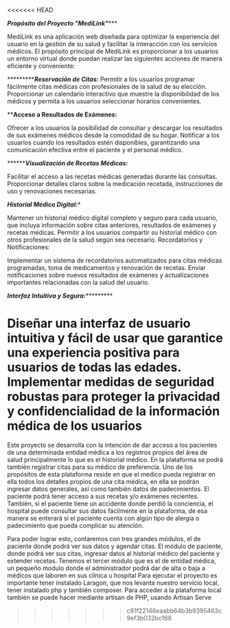 <<<<<<< HEAD

*************Propósito del Proyecto "MediLink"****************

MediLink es una aplicación web diseñada para optimizar la experiencia del usuario en la gestión de su salud y facilitar la interacción con los servicios médicos. El propósito principal de MediLink es proporcionar a los usuarios un entorno virtual donde puedan realizar las siguientes acciones de manera eficiente y conveniente:

**********************Reservación de Citas:*************
Permitir a los usuarios programar fácilmente citas médicas con profesionales de la salud de su elección.
Proporcionar un calendario interactivo que muestre la disponibilidad de los médicos y permita a los usuarios seleccionar horarios convenientes.

******************Acceso a Resultados de Exámenes:****************

Ofrecer a los usuarios la posibilidad de consultar y descargar los resultados de sus exámenes médicos desde la comodidad de su hogar.
Notificar a los usuarios cuando los resultados estén disponibles, garantizando una comunicación efectiva entre el paciente y el personal médico.

*********************Visualización de Recetas Médicas:***************

Facilitar el acceso a las recetas médicas generadas durante las consultas.
Proporcionar detalles claros sobre la medicación recetada, instrucciones de uso y renovaciones necesarias.

*******************Historial Médico Digital:********************

Mantener un historial médico digital completo y seguro para cada usuario, que incluya información sobre citas anteriores, resultados de exámenes y recetas médicas.
Permitir a los usuarios compartir su historial médico con otros profesionales de la salud según sea necesario.
Recordatorios y Notificaciones:

Implementar un sistema de recordatorios automatizados para citas médicas programadas, toma de medicamentos y renovación de recetas.
Enviar notificaciones sobre nuevos resultados de exámenes y actualizaciones importantes relacionadas con la salud del usuario.

*******************Interfaz Intuitiva y Segura:****************************

Diseñar una interfaz de usuario intuitiva y fácil de usar que garantice una experiencia positiva para usuarios de todas las edades.
Implementar medidas de seguridad robustas para proteger la privacidad y confidencialidad de la información médica de los usuarios
=======
Este proyecto se desarrolla con la intención de dar acceso a los pacientes de una determinada entidad médica a los registros propios del área de salud
principalmente lo que es el historial médico.
En la plataforma se podrá también registrar citas para su médico de preferencia.
Uno de los propósitos de esta plataforma reside en que el medico pueda registrar en ella todos los detalles propios de una cita médica, en ella se podrán ingresar datos generales, así como también datos de padecimientos.
El paciente podrá tener acceso a sus recetas y/o exámenes recientes.
También, si el paciente tiene un accidente donde perdió la conciencia, el hospital puede consultar sus datos fácilmente en la plataforma, de esa manera
se enterará si el paciente cuenta con algún tipo de alergia o padecimiento que pueda complicar su atención.

Para poder lograr esto, contaremos con tres grandes módulos, el de paciente donde podrá ver sus datos y agendar citas. El módulo de paciente, donde podrá ver sus citas, ingresar datos al historial médico del paciente y extender recetas. Tenemos el tercer módulo que es el de entidad médica, un pequeño modulo donde el administrador podrá dar de alta o baja a médicos que laboren en sus clínica u hospital 
Para ejecutar el proyecto es importante tener instalado Laragon, que nos levanta nuestro servicio local, tener instalado php y también composer.
Para acceder a la plataforma local también se puede hacer mediante artisan de PHP, usando Artisan Serve

>>>>>>> c81f22146eaabb64b3b9395463c9ef3b032bc168
